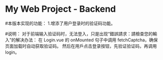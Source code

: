 # My Web Project - Backend

#本版本实现的功能：
1.增添了用户登录时的验证码功能。

#说明：
对于前端输入验证码时，无法登入，只是出现“錯誤請求：請檢查您的輸入”的解决办法：
    在 Login.vue 的 onMounted 句子中调用 fetchCaptcha，确保页面加载时自动获取验证码。
    然后在用戶点击登录按钮，先验证验证码，再调用 login。